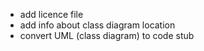 * add licence file
* add info about class diagram location
* convert UML (class diagram) to code stub
